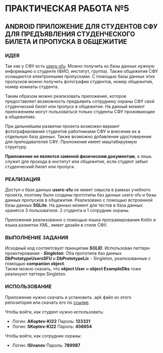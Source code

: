 # ПРАКТИЧЕСКАЯ РАБОТА №5

## ANDROID ПРИЛОЖЕНИЕ ДЛЯ СТУДЕНТОВ СФУ ДЛЯ ПРЕДЪЯВЛЕНИЯ СТУДЕНЧЕСКОГО БИЛЕТА И ПРОПУСКА В ОБЩЕЖИТИЕ

### ИДЕЯ

Так как у СФУ есть [users-sfu](https://users.sfu-kras.ru/ "USERS-SFU"). Можно получить из базы данных нужную информацию о студенте (ФИО, институт, группа). Также общежития СФУ оснащаются электронными пропусками. С помощью базы данных этих пропусков можно получить фотографии студентов, номер общежития, номер комнаты студента.

Таким образом можно реализовать приложение, которое предоставляет возможность предъявить сотруднику охраны СФУ свой студенческий билет или пропуск в общежитие. На данный момент приложением могут пользоваться только студенты СФУ проживающие в общежитиях.

При дальнейшем развитии проекта возможен вариант фотографирования студентов работниками СФУ и внесение их в отдельную базу данных. Также возможно добавление удостоверения для преподавателей СФУ. Приложение имеет маштабируемую структуру.

__Приложение не является заменой физическим документам__, а лишь служит для прохода в институт или общежитие, если студент забыл студенческий билет или пропуск.

### РЕАЛИЗАЦИЯ
Доступ к базе данных __users-sfu__ не имеет смысла в рамках учебного проекта, поэтому были созданы прототипы баз данных users-sfu и базы данных пропусков в общежития. Реализовано с помощью встроенной базы данных __SQLite__. На данных момент для тестов в база данных хранятся 3 пользователя. 2 студента и 1 сотрудник охраны.

Приложение реализованно с помощью языка програмирования Kotlin и языка разметки XML, имеет дизайн в стиле СФУ.

### ВЫПОЛНЕНИЕ ЗАДАНИЯ

Исходный код соответсвует принципам ___SOLID___. Использован паттерн проектирования - ___Singleton___.
Оба прототипа баз данных __DbPrototypeUsersSFU__ и __DbPrototypeLic__ - Singleton, реализованные с помощью __companion object__.  
Также можно сказать, что __object User__ и __object ExampleDbs__ тоже реализуют паттерн Singleton.

### ИСПОЛЬЗОВАНИЕ

Приложение нужно скачать и установить .apk файл из этого репозитория или скачать его по [ссылке](https://disk.yandex.ru/d/PixYpnAxgcdVTw "Приложение").

Чтобы войти, как студент нужно использовать:
* Логин: __AKoptev-KI22__ Пароль: __123321__
* Логин: __SKoptev-KI22__ Пароль: __456654__

Чтобы войти, как сотрудник охраны:
* Логин: __ISIvanov__ Пароль: __789987__
